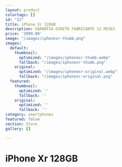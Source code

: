 ```yaml
---
layout: product
colortags: []
id: "12"
title: iPhone Xr 128GB
description: GARANTIA DIRETO FABRICANTE 12 MESES
price: '3999.00'
image: "/images/iphonexr-thumb.png"
images:
  default:
    thumbnail:
      optimized: "/images/iphonexr-thumb.webp"
      fallback: "/images/iphonexr-thumb.png"
    original:
      optimized: "/images/iphonexr-original.webp"
      fallback: "/images/iphonexr-original.png"
  featured:
    thumbnail:
      optimized: ''
      fallback: ''
    original:
      optimized: ''
      fallback: ''
category: smartphones
featured: false
section: Store
gallery: []

---
```

# iPhone Xr 128GB